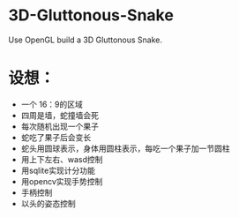 # 3D-Gluttonous-Snake
Use OpenGL build a 3D Gluttonous Snake.

# 设想：
- 一个 16：9的区域
- 四周是墙，蛇撞墙会死
- 每次随机出现一个果子
- 蛇吃了果子后会变长
- 蛇头用圆球表示，身体用圆柱表示，每吃一个果子加一节圆柱
- 用上下左右、wasd控制
- 用sqlite实现计分功能
- 用opencv实现手势控制
- 手柄控制
- 以头的姿态控制
